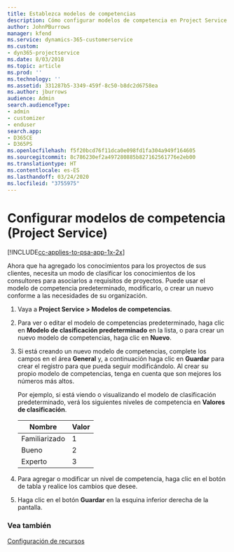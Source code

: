 ```yaml
---
title: Establezca modelos de competencias
description: Cómo configurar modelos de competencia en Project Service
author: JohnPBurrows
manager: kfend
ms.service: dynamics-365-customerservice
ms.custom:
- dyn365-projectservice
ms.date: 8/03/2018
ms.topic: article
ms.prod: ''
ms.technology: ''
ms.assetid: 331287b5-3349-459f-8c50-b8dc2d6758ea
ms.author: jburrows
audience: Admin
search.audienceType:
- admin
- customizer
- enduser
search.app:
- D365CE
- D365PS
ms.openlocfilehash: f5f20bcd76f11dca0e098fd1fa304a949f164605
ms.sourcegitcommit: 8c786230ef2a497280885b827162561776e2eb00
ms.translationtype: HT
ms.contentlocale: es-ES
ms.lasthandoff: 03/24/2020
ms.locfileid: "3755975"
---
```

# <a name="set-up-proficiency-models-project-service"></a>Configurar modelos de competencia (Project Service)

[!INCLUDE[cc-applies-to-psa-app-1x-2x](../includes/cc-applies-to-psa-app-1x-2x.md)]

Ahora que ha agregado los conocimientos para los proyectos de sus clientes, necesita un modo de clasificar los conocimientos de los consultores para asociarlos a requisitos de proyectos. Puede usar el modelo de competencia predeterminado, modificarlo, o crear un nuevo conforme a las necesidades de su organización.  
  
1.  Vaya a **Project Service > Modelos de competencias**.  
  
2.  Para ver o editar el modelo de competencias predeterminado, haga clic en **Modelo de clasificación predeterminado** en la lista, o para crear un nuevo modelo de competencias, haga clic en **Nuevo**.  
  
3.  Si está creando un nuevo modelo de competencias, complete los campos en el área **General** y, a continuación haga clic en **Guardar** para crear el registro para que pueda seguir modificándolo. Al crear su propio modelo de competencias, tenga en cuenta que son mejores los números más altos.  
  
     Por ejemplo, si está viendo o visualizando el modelo de clasificación predeterminado, verá los siguientes niveles de competencia en **Valores de clasificación**.  
  
    |Nombre|Valor|  
    |----------|-----------|  
    |Familiarizado|1|  
    |Bueno|2|  
    |Experto|3|  
  
4.  Para agregar o modificar un nivel de competencia, haga clic en el botón de tabla y realice los cambios que desee.  
  
5.  Haga clic en el botón **Guardar** en la esquina inferior derecha de la pantalla.  
  
### <a name="see-also"></a>Vea también  
 [Configuración de recursos](../project-service/set-up-resources.md)
